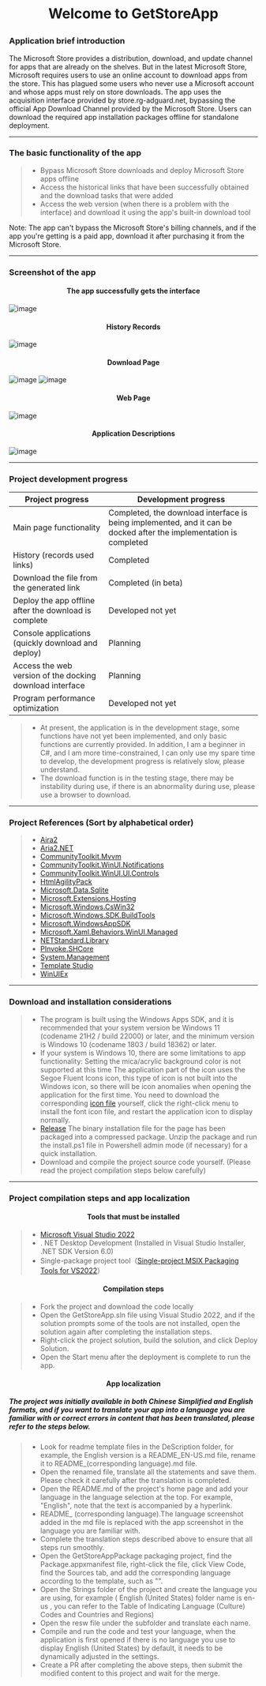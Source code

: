 # <p align="center">Welcome to GetStoreApp</p>

### Application brief introduction

The Microsoft Store provides a distribution, download, and update channel for apps that are already on the shelves. But in the latest Microsoft Store, Microsoft requires users to use an online account to download apps from the store. This has plagued some users who never use a Microsoft account and whose apps must rely on store downloads. The app uses the acquisition interface provided by store.rg-adguard.net, bypassing the official App Download Channel provided by the Microsoft Store. Users can download the required app installation packages offline for standalone deployment.

------

### The basic functionality of the app

> * Bypass Microsoft Store downloads and deploy Microsoft Store apps offline
> * Access the historical links that have been successfully obtained and the download tasks that were added
> * Access the web version (when there is a problem with the interface) and download it using the app's built-in download tool

Note: The app can't bypass the Microsoft Store's billing channels, and if the app you're getting is a paid app, download it after purchasing it from the Microsoft Store.

------

### Screenshot of the app

#### <p align="center">The app successfully gets the interface</p>
![image](https://user-images.githubusercontent.com/49179966/190880888-ecba0107-3d5a-4b16-a3ec-e47eb7f9f166.png)
#### <p align="center">History Records</p>
![image](https://user-images.githubusercontent.com/49179966/190880874-bdbd173d-333e-4409-af1c-e3fe9d596bb5.png)
#### <p align="center">Download Page</p>
![image](https://user-images.githubusercontent.com/49179966/190881022-38955a18-fa97-4ba2-ad43-a57c2cc9d383.png)
![image](https://user-images.githubusercontent.com/49179966/190881042-78c3facc-4d10-48e8-b631-7c59427cea43.png)
#### <p align="center">Web Page</p>
![image](https://user-images.githubusercontent.com/49179966/190880867-2a96f02c-9073-4179-8689-32dd1aeef507.png)
#### <p align="center">Application Descriptions</p>
![image](https://user-images.githubusercontent.com/49179966/190881054-4d6c5d5b-2bbc-4d51-a98e-5adcc3d5a5eb.png)

------

### Project development progress

| Project progress                                         | Development progress                                                                                               |
| ---------------------------------------------------------| -------------------------------------------------------------------------------------------------------------------|
| Main page functionality                                  | Completed, the download interface is being implemented, and it can be docked after the implementation is completed |
| History (records used links)                             | Completed                                                                                                          |
| Download the file from the generated link                | Completed (in beta)                                                                                                |
| Deploy the app offline after the download is complete    | Developed not yet                                                                                                  |
| Console applications (quickly download and deploy)       | Planning                                                                                                           |
| Access the web version of the docking download interface | Planning                                                                                                           |
| Program performance optimization                         | Developed not yet                                                                                                  |

> * At present, the application is in the development stage, some functions have not yet been implemented, and only basic functions are currently provided. In addition, I am a beginner in C#, and I am more time-constrained, I can only use my spare time to develop, the development progress is relatively slow, please understand.
> * The download function is in the testing stage, there may be instability during use, if there is an abnormality during use, please use a browser to download.
------

### Project References (Sort by alphabetical order)

> * [Aira2](https://aria2.github.io)&emsp;
> * [Aria2.NET](https://github.com/rogerfar/Aria2.NET)&emsp;
> * [CommunityToolkit.Mvvm](https://github.com/CommunityToolkit/WindowsCommunityToolkit)&emsp;
> * [CommunityToolkit.WinUI.Notifications](https://www.nuget.org/packages/CommunityToolkit.WinUI.Notifications)&emsp;
> * [CommunityToolkit.WinUI.UI.Controls](https://github.com/CommunityToolkit/WindowsCommunityToolkit)&emsp;
> * [HtmlAgilityPack](http://html-agility-pack.net)&emsp;
> * [Microsoft.Data.Sqlite](https://docs.microsoft.com/dotnet/standard/data/sqlite)&emsp;
> * [Microsoft.Extensions.Hosting](https://www.nuget.org/packages/Microsoft.Extensions.Hosting)&emsp;
> * [Microsoft.Windows.CsWin32](https://github.com/Microsoft/CsWin32)&emsp;
> * [Microsoft.Windows.SDK.BuildTools](https://www.nuget.org/packages/Microsoft.Windows.SDK.BuildTools)&emsp;
> * [Microsoft.WindowsAppSDK](https://github.com/microsoft/windowsappsdk)&emsp;
> * [Microsoft.Xaml.Behaviors.WinUI.Managed](https://www.nuget.org/packages/Microsoft.Xaml.Behaviors.WinUI.Managed)&emsp;
> * [NETStandard.Library](https://www.nuget.org/packages/NETStandard.Library)&emsp;
> * [PInvoke.SHCore](https://github.com/dotnet/pinvoke)&emsp;
> * [System.Management](https://www.nuget.org/packages/System.Management)&emsp;
> * [Template Studio](https://github.com/microsoft/TemplateStudio)&emsp;
> * [WinUIEx](https://dotmorten.github.io/WinUIEx)&emsp;

------

### Download and installation considerations

> * The program is built using the Windows Apps SDK, and it is recommended that your system version be Windows 11 (codename 21H2 / build 22000) or later, and the minimum version is Windows 10 (codename 1803 / build 18362) or later.
> * If your system is Windows 10, there are some limitations to app functionality:
    Setting the mica/acrylic background color is not supported at this time
    The application part of the icon uses the Segoe Fluent Icons icon, this type of icon is not built into the Windows icon, so there will be icon anomalies when opening the application for the first time. You need to download the corresponding [icon file](https://docs.microsoft.com/zh-cn/windows/apps/design/downloads/#fonts) yourself, click the right-click menu to install the font icon file, and restart the application icon to display normally.
> * [Release](https://github.com/Gaoyifei1011/GetStoreApp/releases) The binary installation file for the page has been packaged into a compressed package. Unzip the package and run the install.ps1 file in Powershell admin mode (if necessary) for a quick installation.
> * Download and compile the project source code yourself. (Please read the project compilation steps below carefully)

------

### Project compilation steps and app localization

#### <p align="center">Tools that must be installed</p>

> * [Microsoft Visual Studio 2022](https://visualstudio.microsoft.com/) 
> * . NET Desktop Development (Installed in Visual Studio Installer, .NET SDK Version 6.0)
> * Single-package project tool（[Single-project MSIX Packaging Tools for VS2022](https://docs.microsoft.com/en-us/windows/apps/windows-app-sdk/single-project-msix?tabs=csharp)）

#### <p align="center">Compilation steps</p>

> * Fork the project and download the code locally
> * Open the GetStoreApp.sln file using Visual Studio 2022, and if the solution prompts some of the tools are not installed, open the solution again after completing the installation steps.
> * Right-click the project solution, build the solution, and click Deploy Solution.
> * Open the Start menu after the deployment is complete to run the app.

#### <p align="center">App localization</p>
##### The project was initially available in both Chinese Simplified and English formats, and if you want to translate your app into a language you are familiar with or correct errors in content that has been translated, please refer to the steps below.

> * Look for readme template files in the DeScription folder, for example, the English version is a README_EN-US.md file, rename it to README_(corresponding language).md file.
> * Open the renamed file, translate all the statements and save them. Please check it carefully after the translation is completed.
> * Open the README.md of the project's home page and add your language in the language selection at the top. For example, "English", note that the text is accompanied by a hyperlink.
> * README_ (corresponding language).The language screenshot added in the md file is replaced with the app screenshot in the language you are familiar with.
> * Complete the translation steps described above to ensure that all steps run smoothly.
> * Open the GetStoreAppPackage packaging project, find the Package.appxmanifest file, right-click the file, click View Code, find the Sources tab, and add the corresponding language according to the template, such as "<Resource Language="EN-US"/>".
> * Open the Strings folder of the project and create the language you are using, for example ( English (United States) folder name is en-us , you can refer to the Table of Indicating Language (Culture) Codes and Countries and Regions)
> * Open the resw file under the subfolder and translate each name.
> * Compile and run the code and test your language, when the application is first opened if there is no language you use to display English (United States) by default, it needs to be dynamically adjusted in the settings.
> * Create a PR after completing the above steps, then submit the modified content to this project and wait for the merge.

